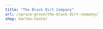 ```yaml
---
title: "The Black Dirt Company"
url: /spruce-grove/the-black-dirt-company/
shop: Garten-Center
---
```

